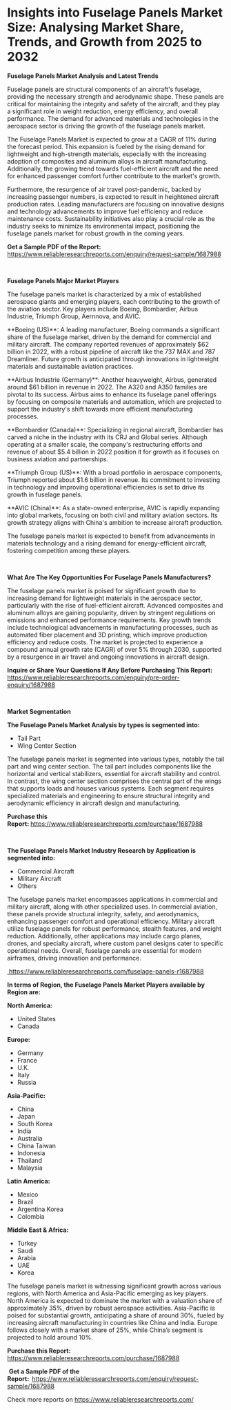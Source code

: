 <p><h1>Insights into Fuselage Panels Market Size: Analysing Market Share, Trends, and Growth from 2025 to 2032</h1></p><p><strong>Fuselage Panels Market Analysis and Latest Trends</strong></p>
<p><p>Fuselage panels are structural components of an aircraft's fuselage, providing the necessary strength and aerodynamic shape. These panels are critical for maintaining the integrity and safety of the aircraft, and they play a significant role in weight reduction, energy efficiency, and overall performance. The demand for advanced materials and technologies in the aerospace sector is driving the growth of the fuselage panels market.</p><p>The Fuselage Panels Market is expected to grow at a CAGR of 11% during the forecast period. This expansion is fueled by the rising demand for lightweight and high-strength materials, especially with the increasing adoption of composites and aluminum alloys in aircraft manufacturing. Additionally, the growing trend towards fuel-efficient aircraft and the need for enhanced passenger comfort further contribute to the market's growth.</p><p>Furthermore, the resurgence of air travel post-pandemic, backed by increasing passenger numbers, is expected to result in heightened aircraft production rates. Leading manufacturers are focusing on innovative designs and technology advancements to improve fuel efficiency and reduce maintenance costs. Sustainability initiatives also play a crucial role as the industry seeks to minimize its environmental impact, positioning the fuselage panels market for robust growth in the coming years.</p></p>
<p><strong>Get a Sample PDF of the Report:&nbsp;</strong> <a href="https://www.reliableresearchreports.com/enquiry/request-sample/1687988?utm_campaign=2290&utm_medium=2&utm_source=Github&utm_content=ia&utm_term=30032025&utm_id=fuselage-panels">https://www.reliableresearchreports.com/enquiry/request-sample/1687988</a></p>
<p>&nbsp;</p>
<p><strong>Fuselage Panels Major Market Players</strong></p>
<p><p>The fuselage panels market is characterized by a mix of established aerospace giants and emerging players, each contributing to the growth of the aviation sector. Key players include Boeing, Bombardier, Airbus Industrie, Triumph Group, Aernnova, and AVIC.</p><p>**Boeing (US)**: A leading manufacturer, Boeing commands a significant share of the fuselage market, driven by the demand for commercial and military aircraft. The company reported revenues of approximately $62 billion in 2022, with a robust pipeline of aircraft like the 737 MAX and 787 Dreamliner. Future growth is anticipated through innovations in lightweight materials and sustainable aviation practices.</p><p>**Airbus Industrie (Germany)**: Another heavyweight, Airbus, generated around $61 billion in revenue in 2022. The A320 and A350 families are pivotal to its success. Airbus aims to enhance its fuselage panel offerings by focusing on composite materials and automation, which are projected to support the industry's shift towards more efficient manufacturing processes.</p><p>**Bombardier (Canada)**: Specializing in regional aircraft, Bombardier has carved a niche in the industry with its CRJ and Global series. Although operating at a smaller scale, the company's restructuring efforts and revenue of about $5.4 billion in 2022 position it for growth as it focuses on business aviation and partnerships.</p><p>**Triumph Group (US)**: With a broad portfolio in aerospace components, Triumph reported about $1.6 billion in revenue. Its commitment to investing in technology and improving operational efficiencies is set to drive its growth in fuselage panels.</p><p>**AVIC (China)**: As a state-owned enterprise, AVIC is rapidly expanding into global markets, focusing on both civil and military aviation sectors. Its growth strategy aligns with China's ambition to increase aircraft production.</p><p>The fuselage panels market is expected to benefit from advancements in materials technology and a rising demand for energy-efficient aircraft, fostering competition among these players.</p></p>
<p>&nbsp;</p>
<p><strong>What Are The Key Opportunities For Fuselage Panels Manufacturers?</strong></p>
<p><p>The fuselage panels market is poised for significant growth due to increasing demand for lightweight materials in the aerospace sector, particularly with the rise of fuel-efficient aircraft. Advanced composites and aluminum alloys are gaining popularity, driven by stringent regulations on emissions and enhanced performance requirements. Key growth trends include technological advancements in manufacturing processes, such as automated fiber placement and 3D printing, which improve production efficiency and reduce costs. The market is projected to experience a compound annual growth rate (CAGR) of over 5% through 2030, supported by a resurgence in air travel and ongoing innovations in aircraft design.</p></p>
<p><strong>Inquire or Share Your Questions If Any Before Purchasing This Report:</strong> <a href="https://www.reliableresearchreports.com/enquiry/pre-order-enquiry/1687988?utm_campaign=2290&utm_medium=2&utm_source=Github&utm_content=ia&utm_term=30032025&utm_id=fuselage-panels">https://www.reliableresearchreports.com/enquiry/pre-order-enquiry/1687988</a></p>
<p>&nbsp;</p>
<p><strong>Market Segmentation</strong></p>
<p><strong>The Fuselage Panels Market Analysis by types is segmented into:</strong></p>
<p><ul><li>Tail Part</li><li>Wing Center Section</li></ul></p>
<p><p>The fuselage panels market is segmented into various types, notably the tail part and wing center section. The tail part includes components like the horizontal and vertical stabilizers, essential for aircraft stability and control. In contrast, the wing center section comprises the central part of the wings that supports loads and houses various systems. Each segment requires specialized materials and engineering to ensure structural integrity and aerodynamic efficiency in aircraft design and manufacturing.</p></p>
<p><strong>Purchase this Report:&nbsp;</strong><a href="https://www.reliableresearchreports.com/purchase/1687988?utm_campaign=2290&utm_medium=2&utm_source=Github&utm_content=ia&utm_term=30032025&utm_id=fuselage-panels">https://www.reliableresearchreports.com/purchase/1687988</a></p>
<p>&nbsp;</p>
<p><strong>The Fuselage Panels Market Industry Research by Application is segmented into:</strong></p>
<p><ul><li>Commercial Aircraft</li><li>Military Aircraft</li><li>Others</li></ul></p>
<p><p>The fuselage panels market encompasses applications in commercial and military aircraft, along with other specialized uses. In commercial aviation, these panels provide structural integrity, safety, and aerodynamics, enhancing passenger comfort and operational efficiency. Military aircraft utilize fuselage panels for robust performance, stealth features, and weight reduction. Additionally, other applications may include cargo planes, drones, and specialty aircraft, where custom panel designs cater to specific operational needs. Overall, fuselage panels are essential for modern airframes, driving innovation and performance.</p></p>
<p><a href="https://www.reliableresearchreports.com/fuselage-panels-r1687988?utm_campaign=2290&utm_medium=2&utm_source=Github&utm_content=ia&utm_term=30032025&utm_id=fuselage-panels">&nbsp;https://www.reliableresearchreports.com/fuselage-panels-r1687988</a></p>
<p><strong>In terms of Region, the Fuselage Panels Market Players available by Region are:</strong></p>
<p>
    <p> <strong> North America: </strong>
        <ul>
            <li>United States</li>
            <li>Canada</li>
        </ul>
        </p> 
    <p> <strong> Europe: </strong>
        <ul>
            <li>Germany</li>
            <li>France</li>
            <li>U.K.</li>
            <li>Italy</li>
            <li>Russia</li>
        </ul>
        </p> 
    <p> <strong> Asia-Pacific: </strong>
        <ul>
            <li>China</li>
            <li>Japan</li>
            <li>South Korea</li>
            <li>India</li>
            <li>Australia</li>
            <li>China Taiwan</li>
            <li>Indonesia</li>
            <li>Thailand</li>
            <li>Malaysia</li>
        </ul>
        </p> 
    <p> <strong> Latin America: </strong>
        <ul>
            <li>Mexico</li>
            <li>Brazil</li>
            <li>Argentina Korea</li>
            <li>Colombia</li>
        </ul>
        </p> 
    <p> <strong> Middle East & Africa: </strong>
        <ul>
            <li>Turkey</li>
            <li>Saudi</li>
            <li>Arabia</li>
            <li>UAE</li>
            <li>Korea</li>
        </ul>
    </p>
    </p>
<p><p>The fuselage panels market is witnessing significant growth across various regions, with North America and Asia-Pacific emerging as key players. North America is expected to dominate the market with a valuation share of approximately 35%, driven by robust aerospace activities. Asia-Pacific is poised for substantial growth, anticipating a share of around 30%, fueled by increasing aircraft manufacturing in countries like China and India. Europe follows closely with a market share of 25%, while China’s segment is projected to hold around 10%.</p></p>
<p><strong>Purchase this Report: </strong><a href="https://www.reliableresearchreports.com/purchase/1687988?utm_campaign=2290&utm_medium=2&utm_source=Github&utm_content=ia&utm_term=30032025&utm_id=fuselage-panels">https://www.reliableresearchreports.com/purchase/1687988</a></p>
<p>&nbsp;<strong>Get a Sample PDF of the Report:&nbsp;&nbsp;</strong><a href="https://www.reliableresearchreports.com/enquiry/request-sample/1687988?utm_campaign=2290&utm_medium=2&utm_source=Github&utm_content=ia&utm_term=30032025&utm_id=fuselage-panels">https://www.reliableresearchreports.com/enquiry/request-sample/1687988</a></p>
<p><strong></strong></p>
<p>Check more reports on <a href="https://www.reliableresearchreports.com/?utm_campaign=2290&utm_medium=2&utm_source=Github&utm_content=ia&utm_term=30032025&utm_id=fuselage-panels">https://www.reliableresearchreports.com/</a></p>